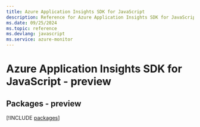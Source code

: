 ```yaml
---
title: Azure Application Insights SDK for JavaScript
description: Reference for Azure Application Insights SDK for JavaScript
ms.date: 09/25/2024
ms.topic: reference
ms.devlang: javascript
ms.service: azure-monitor
---
```

# Azure Application Insights SDK for JavaScript - preview
## Packages - preview
[!INCLUDE [packages](application-insights-index.md)]